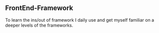 <h2>FrontEnd-Framework</h2>
<p>To learn the ins/out of framework I daily use and get myself familiar on a deeper levels of the frameworks.</p>
